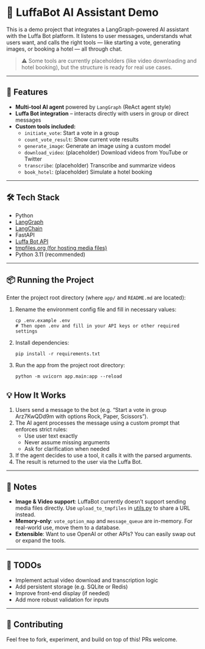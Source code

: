 # 🧠 LuffaBot AI Assistant Demo

This is a demo project that integrates a LangGraph-powered AI assistant with the Luffa Bot platform. It listens to user messages, understands what users want, and calls the right tools — like starting a vote, generating images, or booking a hotel — all through chat.

> ⚠️ Some tools are currently placeholders (like video downloading and hotel booking), but the structure is ready for real use cases.

---

## 🚀 Features

- **Multi-tool AI agent** powered by `LangGraph` (ReAct agent style)
- **Luffa Bot integration** – interacts directly with users in group or direct messages
- **Custom tools included:**
  - `initiate_vote`: Start a vote in a group
  - `count_vote_result`: Show current vote results
  - `generate_image`: Generate an image using a custom model
  - `download_video`: (placeholder) Download videos from YouTube or Twitter
  - `transcribe`: (placeholder) Transcribe and summarize videos
  - `book_hotel`: (placeholder) Simulate a hotel booking

---

## 🛠 Tech Stack

- Python
- [LangGraph](https://github.com/langchain-ai/langgraph)
- [LangChain](https://www.langchain.com/)
- FastAPI
- [Luffa Bot API](https://robot.luffa.im/docManagement/developGuide)
- [tmpfiles.org (for hosting media files)](https://tmpfiles.org/)
- Python 3.11 (recommended)

---

## 📦 Running the Project

Enter the project root directory (where `app/` and `README.md` are located):

1. Rename the environment config file and fill in necessary values:
   ```
   cp .env.example .env
   # Then open .env and fill in your API keys or other required settings
   ```

2. Install dependencies:
   ```
   pip install -r requirements.txt
   ```

3. Run the app from the project root directory:
   ```
   python -m uvicorn app.main:app --reload
   ```

## 💡 How It Works

1. Users send a message to the bot (e.g. “Start a vote in group Arz7KwQDd9m with options Rock, Paper, Scissors”).
2. The AI agent processes the message using a custom prompt that enforces strict rules:
   - Use user text exactly
   - Never assume missing arguments
   - Ask for clarification when needed
3. If the agent decides to use a tool, it calls it with the parsed arguments.
4. The result is returned to the user via the Luffa Bot.

---

## 📝 Notes

- **Image & Video support**: LuffaBot currently doesn’t support sending media files directly. Use `upload_to_tmpfiles` in [utils.py](app/utils.py) to share a URL instead.
- **Memory-only**: `vote_option_map` and `message_queue` are in-memory. For real-world use, move them to a database.
- **Extensible**: Want to use OpenAI or other APIs? You can easily swap out or expand the tools.

---

## 📌 TODOs

- Implement actual video download and transcription logic
- Add persistent storage (e.g. SQLite or Redis)
- Improve front-end display (if needed)
- Add more robust validation for inputs

---

## 🤝 Contributing

Feel free to fork, experiment, and build on top of this! PRs welcome.
